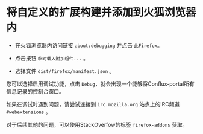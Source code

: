 # 将自定义的扩展构建并添加到火狐浏览器内

* 在火狐浏览器内访问链接 `about:debugging` 并点击 `此Firefox`。

* 点击按钮 `临时载入附加组件...` 。

* 选择文件 `dist/firefox/manifest.json` 。

您可以选择启用调试功能，点击 `Debug`，就会出现一个能够将Conflux-portal所有信息记录的控制台窗口。

如果在调试时遇到问题，请尝试连接到 `irc.mozilla.org` 站点上的IRC频道 `#webextensions` 。

对于后续其他的问题，可以使用StackOverfow的标签 `firefox-addons` 获取。

